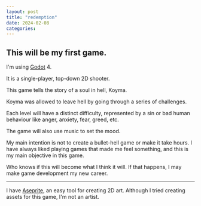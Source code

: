 ```yaml
---
layout: post
title: "redemption"
date: 2024-02-08
categories:
---
```


## This will be my first game.

I'm using [Godot](https://godotengine.org/) 4.

It is a single-player, top-down 2D shooter.

This game tells the story of a soul in hell, Koyma.

Koyma was allowed to leave hell by going through a series of challenges.

Each level will have a distinct difficulty, represented by a sin or bad human behaviour like anger, anxiety, fear, greed, etc.

The game will also use music to set the mood.

My main intention is not to create a bullet-hell game or make it take hours. I have always liked playing games that made me feel something, and this is my main objective in this game.

Who knows if this will become what I think it will. If that happens, I may make game development my new career.

---

I have [Aseprite](https://www.aseprite.org/), an easy tool for creating 2D art. Although I tried creating assets for this game, I'm not an artist.
